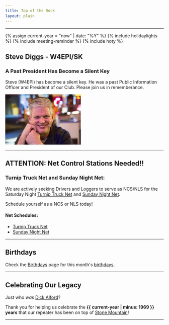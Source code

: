 ```yaml
---
title: Top of the Rock
layout: plain
---
```

---
{% assign current-year = "now" | date: "%Y" %}
{% include holidaylights %}
{% include meeting-reminder %}
{% include hoty %}

## Steve Diggs - W4EPI/SK
### A Past President Has Become a Silent Key
Steve (W4EPI) has become a silent key.  He was a past Public Information Officer and President of our Club.  Please join us in rememberance. 

<a href="https://www.fischerperimeterchapel.com/obituary/Stephen-Diggs" title="Obituary Stephen Shepard Diggs" target="_blank" rel="noopener"><img alt="W4EPI" src="/assets/images/w4epi.png" width="240px" height="auto"></a>

---

## ATTENTION:  Net Control Stations Needed!!

### Turnip Truck Net and Sunday Night Net:
We are actively seeking Drivers and Loggers to serve as NCS/NLS for the Saturday Night [Turnip Truck Net](nets#turnip-truck-net) and [Sunday Night Net](nets#sunday-night-net).

Schedule yourself as a NCS or NLS today!

#### Net Schedules:
* <a title="Turnip Truck Net Schedule" href="{{ site.turnip_schedule }}" target="_blank" rel="noopener">Turnip Truck Net</a>
* <a title="Sunday Night Net" href="{{ site.sunday_schedule }}" target="_blank" rel="noopener">Sunday Night Net</a>

---

## Birthdays
Check the [Birthdays](birthdays#pdf) page for this month's [birthdays](birthdays#pdf).

---

## Celebrating Our Legacy
Just who _was_ [Dick Alford](who#who-was-dick-alford-w4boc)?

Thank you for helping us celebrate the **{{ current-year | minus: 1969 }} years** that our repeater has been on top of <a href="https://en.wikipedia.org/wiki/Stone_Mountain#Broadcast_tower" title="Stone Mountain" target="_blank" rel="noopener">Stone Mountain</a>!

---
